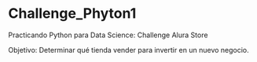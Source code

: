 # Challenge_Phyton1
Practicando Python para Data Science: Challenge Alura Store

Objetivo: Determinar qué tienda vender para invertir en un nuevo negocio.
